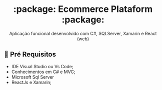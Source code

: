 <h1 align="center">
   :package: Ecommerce Plataform :package:
</h1>
<p align="center">
  Aplicação funcional desenvolvido com C#, SQLServer, Xamarin e React (web) 
</p>


## :pushpin: Pré Requisitos
- IDE Visual Studio ou Vs Code;
- Conhecimentos em C# e MVC;
- Microsoft Sql Server
- ReactJs e Xamarin;


<!--
<p align="center">
  <a href="https://github.com/facebook/react-native/blob/master/LICENSE">
    <img src="https://img.shields.io/badge/license-MIT-blue.svg" alt="React Native is released under the MIT license." />
  </a>
  <a href="https://circleci.com/gh/facebook/react-native">
    <img src="https://circleci.com/gh/facebook/react-native.svg?style=shield" alt="Current CircleCI build status." />
  </a>
  <a href="https://www.npmjs.org/package/react-native">
    <img src="https://img.shields.io/npm/v/react-native?color=brightgreen&label=npm%20package" alt="Current npm package version." />
  </a>
  <a href="https://reactnative.dev/docs/contributing">
    <img src="https://img.shields.io/badge/PRs-welcome-brightgreen.svg" alt="PRs welcome!" />
  </a>
  <a href="https://twitter.com/intent/follow?screen_name=reactnative">
    <img src="https://img.shields.io/twitter/follow/reactnative.svg?label=Follow%20@reactnative" alt="Follow @reactnative" />
  </a>
</p>



Discussions:

I will Discuss about   the project, Also Discuss  ASP.NET MVC-5,SQL Server, Store Procedures, Entity Framework, Repository, Bootstrap & CSS Style jQuery, Ajax, Authentication and Roles, CEUD(Insert, Update, Delete), Multiple, Layout, Views & Partial Views .

In this project i will discuss how you can make ecommerce website design and design your web site like top ecommerce sites.

The Most Important E-Commerce Features I will include In this

Project

Catalog Management
Products Management
Customer Management
Order Management
Reporting
Payment Options
Email Configuration
Administration Users
Shopping Cart
Catalog Management

Categories:

Search And Sort to easily find categorise
Manage Categories
Feature Categories within navigation or on the homepage
Set Categories as “Active” or “Inactive”
Admin User Can manage Categories
Customer Management

Customers:

Search and sort to easily find customers by first name and last name
Manage customer accounts
View customer details and previous orders
Reset Customers passwords
Delete Customer Accounts
Export Customers
Customer Login, Registration & Verify Account 
Products Management

Products:

Add and update product  [see the link to learn Add Edit Retrieve Product using jquery asp.net mvc]
Search and sort to easily find products in certain categories
Ability to select options such as featured, free shipping
Add and manage main product image
Set products as “Active” or “Inactive”
Admin Can Manage Product
Add products to a single category
Export products
Order Management

Orders:

Search and Sort to easily find orders
Receive email when order is placed [see the link to learn email sending using process]
Export Orders [see the link to learn full order and inventory management process]
Payment Options

Payment:

Manage PayPal account settings
Allow offline payment
PayPal Payment gateway integration [see the link to learn Paypal in asp.net mvc]
Administration Users

Add and delete administration logins with name, email and password [see the link to learn login user management]
Login and authorization using jquery ajax and session based authorization. [see the link to learn login professional authorization management] -->
